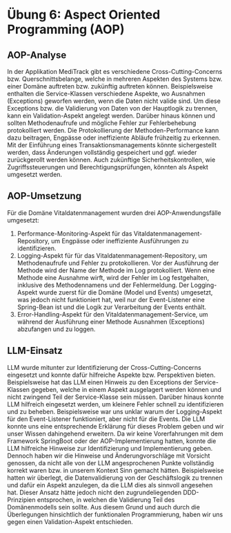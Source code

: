 # Übung 6: Aspect Oriented Programming (AOP)

## AOP-Analyse
In der Applikation MediTrack gibt es verschiedene Cross-Cutting-Concerns bzw. Querschnittsbelange, welche in mehreren Aspekten des Systems bzw. einer Domäne auftreten bzw. zukünftig auftreten können. Beispielsweise enthalten die Service-Klassen verschiedene Aspekte, wo Ausnahmen (Exceptions) geworfen werden, wenn die Daten nicht valide sind. Um diese Exceptions bzw. die Validierung von Daten von der Hauptlogik zu trennen, kann ein Validation-Aspekt angelegt werden. Darüber hinaus können und sollten Methodenaufrufe und mögliche Fehler zur Fehlerbehebung protokolliert werden. Die Protokollierung der Methoden-Performance kann dazu beitragen, Engpässe oder ineffiziente Abläufe frühzeitig zu erkennen. Mit der Einführung eines Transaktionsmanagements könnte sichergestellt werden, dass Änderungen vollständig gespeichert und ggf. wieder zurückgerollt werden können. Auch zukünftige Sicherheitskontrollen, wie Zugriffssteuerungen und Berechtigungsprüfungen, könnten als Aspekt umgesetzt werden.

## AOP-Umsetzung
Für die Domäne Vitaldatenmanagement wurden drei AOP-Anwendungsfälle umgesetzt:
1. Performance-Monitoring-Aspekt für das Vitaldatenmanagement-Repository, um Engpässe oder ineffiziente Ausführungen zu identifizieren.
2. Logging-Aspekt für für das Vitaldatenmanagement-Repository, um Methodenaufrufe und Fehler zu protokollieren. Vor der Ausführung der Methode wird der Name der Methode im Log protokolliert. Wenn eine Methode eine Ausnahme wirft, wird der Fehler im Log festgehalten, inklusive des Methodennamens und der Fehlermeldung. Der Logging-Aspekt wurde zuerst für die Domäne (Model und Events) umgesetzt, was jedoch nicht funktioniert hat, weil nur der Event-Listener eine Spring-Bean ist und die Logik zur Verarbeitung der Events enthält.
3. Error-Handling-Aspekt für den Vitaldatenmanagement-Service, um während der Ausführung einer Methode Ausnahmen (Exceptions) abzufangen und zu loggen.

## LLM-Einsatz
LLM wurde mitunter zur Identifizierung der Cross-Cutting-Concerns eingesetzt und konnte dafür hilfreiche Aspekte bzw. Perspektiven bieten. Beispielsweise hat das LLM einen Hinweis zu den Exceptions der Service-Klassen gegeben, welche in einem Aspekt ausgelagert werden können und nicht zwingend Teil der Service-Klasse sein müssen. Darüber hinaus konnte LLM hilfreich eingesetzt werden, um kleinere Fehler schnell zu identifizieren und zu beheben. Beispielsweise war uns unklar warum der Logging-Aspekt für den Event-Listener funktioniert, aber nicht für die Events. Die LLM konnte uns eine entsprechende Erklärung für dieses Problem geben und wir unser Wissen dahingehend erweitern. Da wir keine Vorerfahrungen mit dem Framework SpringBoot oder der AOP-Implementierung hatten, konnte die LLM hilfreiche Hinweise zur Identifizierung und Implementierung geben. Dennoch haben wir die Hinweise und Änderungvorschläge mit Vorsicht genossen, da nicht alle von der LLM angesprochenen Punkte vollständig korrekt waren bzw. in unserem Kontext Sinn gemacht hätten. Beispielsweise hatten wir überlegt, die Datenvalidierung von der Geschäftslogik zu trennen und dafür ein Aspekt anzulegen, da die LLM dies als sinnvoll angesehen hat. Dieser Ansatz hätte jedoch nicht den zugrundeliegenden DDD-Prinzipien entsprochen, in welchen die Validierung Teil des Domänenmodells sein sollte. Aus diesem Grund und auch durch die Überlegungen hinsichtlich der funktionalen Programmierung, haben wir uns gegen einen Validation-Aspekt entschieden.

